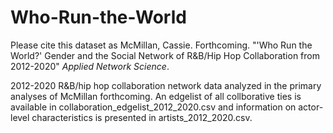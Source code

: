 # Who-Run-the-World

Please cite this dataset as McMillan, Cassie. Forthcoming. "'Who Run the World?' Gender and the Social Network of R&B/Hip Hop Collaboration from 2012-2020" _Applied Network Science_.

2012-2020 R&B/hip hop collaboration network data analyzed in the primary analyses of McMillan forthcoming. An edgelist of all collborative ties is available in collaboration_edgelist_2012_2020.csv and information on actor-level characteristics is presented in artists_2012_2020.csv. 
